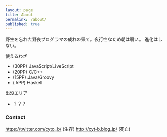 ```yaml
---
layout: page
title: About
permalink: /about/
published: true
---
```



野生を忘れた野良プログラマの成れの果て。夜行性なため朝は弱い。
進化はしない。

使えるわざ
- (30PP) JavaScript/LiveScript
- (20PP) C/C++
- (15PP) Java/Groovy
- ( 5PP) Haskell

出没エリア
- ？？？

### Contact
https://twitter.com/cyto_b/ (生存)
http://cyt-b.blog.jp/ (死亡)
